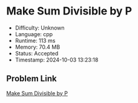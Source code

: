 # Make Sum Divisible by P

- Difficulty: Unknown
- Language: cpp
- Runtime: 113 ms
- Memory: 70.4 MB
- Status: Accepted
- Timestamp: 2024-10-03 13:23:18

## Problem Link
[Make Sum Divisible by P](https://leetcode.com/problems/make-sum-divisible-by-p)

